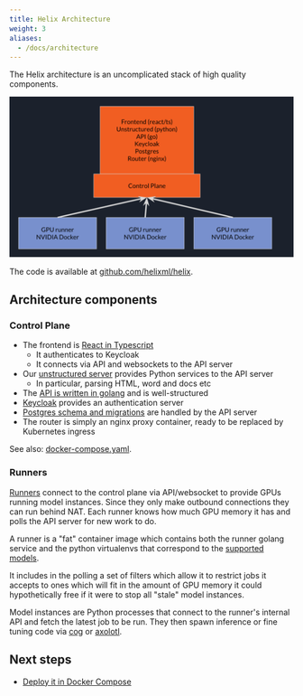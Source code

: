 ```yaml
---
title: Helix Architecture
weight: 3
aliases:
  - /docs/architecture
---
```


The Helix architecture is an uncomplicated stack of high quality components.

![](architecture.png)

The code is available at [github.com/helixml/helix](https://github.com/helixml/helix).

## Architecture components

### Control Plane

* The frontend is [React in Typescript](https://github.com/helixml/helix/tree/main/frontend)
  * It authenticates to Keycloak
  * It connects via API and websockets to the API server
* Our [unstructured server](https://github.com/helixml/helix/blob/main/unstructured/src/main.py) provides Python services to the API server
  * In particular, parsing HTML, word and docs etc
* The [API is written in golang](https://github.com/helixml/helix/tree/main/api/pkg) and is well-structured
* [Keycloak](https://www.keycloak.org/) provides an authentication server
* [Postgres schema and migrations](https://github.com/helixml/helix/tree/main/api/pkg/store/migrations) are handled by the API server
* The router is simply an nginx proxy container, ready to be replaced by Kubernetes ingress

See also: [docker-compose.yaml](https://github.com/helixml/helix/blob/main/docker-compose.yaml).

### Runners

[Runners](https://github.com/helixml/helix/tree/main/api/pkg/runner) connect to the control plane via API/websocket to provide GPUs running model instances. Since they only make outbound connections they can run behind NAT. Each runner knows how much GPU memory it has and polls the API server for new work to do.

A runner is a "fat" container image which contains both the runner golang service and the python virtualenvs that correspond to the [supported models](/docs/models).

It includes in the polling a set of filters which allow it to restrict jobs it accepts to ones which will fit in the amount of GPU memory it could hypothetically free if it were to stop all "stale" model instances.

Model instances are Python processes that connect to the runner's internal API and fetch the latest job to be run. They then spawn inference or fine tuning code via [cog](https://github.com/replicate/cog) or [axolotl](https://github.com/OpenAccess-AI-Collective/axolotl).

## Next steps

- [Deploy it in Docker Compose](/docs/controlplane)
